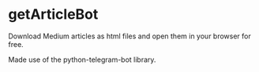 # getArticleBot
Download Medium articles as html files and open them in your browser for free.

Made use of the python-telegram-bot library.
